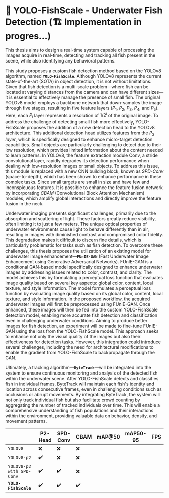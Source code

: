 # 🐠 YOLO-FishScale - Underwater Fish Detection (🏗️ Implementation in progres...)

This thesis aims to design a real-time system capable of processing the images acquire in real-time, detecting and tracking all fish present in the scene, while also identifying any behavioral patterns.

This study proposes a custom fish detection method based on the YOLOv8 algorithm, named **`YOLO-FishScale`**. Although YOLOv8 represents the current state-of-the-art (SOTA) in object detection, it is not without limitations. Given that fish detection is a multi-scale problem—where fish can be located at varying distances from the camera and can have different sizes—it is essential to effectively manage the presence of small fish. The original YOLOv8 model employs a backbone network that down-samples the image through five stages, resulting in five feature layers ($P_1$, $P_2$, $P_3$, $P_4$, and $P_5$). Here, each $P_i$ layer represents a resolution of $1/2^i$ of the original image. To address the challenge of detecting small fish more effectively, YOLO-FishScale proposes the addition of a new detection head to the YOLOv8 architecture. This additional detection head utilizes features from the $P_2$ _layer_, which is specifically designed to enhance micro-target detection capabilities. Small objects are particularly challenging to detect due to their low resolution, which provides limited information about the content needed to learn patterns. In YOLOv8, the feature extraction module Conv, a stride convolutional layer, rapidly degrades its detection performance when dealing with low-resolution images or small objects. To address this issue, this module is replaced with a new CNN building block, known as _SPD-Conv_ (space-to-depth), which has been shown to enhance performance in these complex tasks. Since small targets are small in size and have few and inconspicuous features. It is possible to enhance the feature fusion network by incorporating _CBAM_ (Convolutional Block Attention Mechanism) modules, which amplify global interactions and directly improve the feature fusion in the neck.

Underwater imaging presents significant challenges, primarily due to the absorption and scattering of light. These factors greatly reduce visibility, often limiting it to just a few meters. The unique optical properties of underwater environments cause light to behave differently than in air, resulting in images with diminished contrast and compromised color fidelity. This degradation makes it difficult to discern fine details, which is particularly problematic for tasks such as fish detection. To overcome these challenges, this thesis proposes the utilization of an existing model for underwater image enhancement—**`FUnIE-GAN`** (Fast Underwater Image Enhancement using Generative Adversarial Networks). FUnIE-GAN is a conditional GAN-based model specifically designed to enhance underwater images by addressing issues related to color, contrast, and clarity. The model achieves this by formulating a perceptual loss function that evaluates image quality based on several key aspects: global color, content, local texture, and style information. The model formulates a perceptual loss function by evaluating image quality based on its global color, content, local texture, and style information. In the proposed workflow, the acquired underwater images will first be preprocessed using FUnIE-GAN. Once enhanced, these images will then be fed into the custom YOLO-FishScale detection model, enabling more accurate fish detection and classification even in challenging underwater conditions. Aiming to produce better images for fish detection, an experiment will be made to fine-tune FUnIE-GAN using the loss from the YOLO-FishScale model. This approach seeks to enhance not only the visual quality of the images but also their effectiveness for detection tasks. However, this integration could introduce several challenges, including the need for architectural modifications to enable the gradient from YOLO-FishScale to backpropagate through the GAN.

Ultimately, a tracking algorithm—**`ByteTrack`**—will be integrated into the system to ensure continuous monitoring and analysis of the detected fish within the underwater scene. After YOLO-FishScale detects and classifies fish in individual frames, ByteTrack will maintain each fish's identity and location across consecutive frames, even in challenging conditions such as occlusions or abrupt movements. By integrating ByteTrack, the system will not only track individual fish but also facilitate crowd counting by aggregating the number of tracked individuals over time. This will enable a comprehensive understanding of fish populations and their interactions within the environment, providing valuable data on behavior, density, and movement patterns.

|        | P2-Head | SPD-Conv | CBAM | mAP@50 | mAP50-95 | FPS |
| ---    | ---     | ---      | ---  | ---    | ---      | --- |
| `YOLOv8` |  ❌       | ❌          | ❌     |        |          |     |
| `YOLOv8-p2` | ✔️     | ❌         |  ❌    |        |          |     |
| `YOLOv8-p2 with SPD-Conv` | ✔️     | ✔️       | ❌     |        |          |     |
| **`YOLO-FishScale`** | ✔️     | ✔️       |✔️   |        |          |     |
